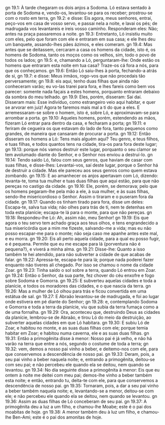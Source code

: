 gn 19.1: À tarde chegaram os dois anjos a Sodoma. Ló estava sentado à porta de Sodoma e, vendo-os, levantou-se para os receber; prostrou-se com o rosto em terra,
gn 19.2: e disse: Eis agora, meus senhores, entrai, peço-vos em casa de vosso servo, e passai nela a noite, e lavai os pés; de madrugada vos levantareis e ireis vosso caminho. Responderam eles: Não; antes na praça passaremos a noite.
gn 19.3: Entretanto, Ló insistiu muito com eles, pelo que foram com ele e entraram em sua casa; e ele lhes deu um banquete, assando-lhes pães ázimos, e eles comeram.
gn 19.4: Mas antes que se deitassem, cercaram a casa os homens da cidade, isto é, os homens de Sodoma, tanto os moços como os velhos, sim, todo o povo de todos os lados;
gn 19.5: e, chamando a Ló, perguntaram-lhe: Onde estão os homens que entraram esta noite em tua casa? Traze-os cá fora a nós, para que os conheçamos.
gn 19.6: Então Ló saiu-lhes à porta, fechando-a atrás de si,
gn 19.7: e disse: Meus irmãos, rogo-vos que não procedais tão perversamente;
gn 19.8: eis aqui, tenho duas filhas que ainda não conheceram varão; eu vo-las trarei para fora, e lhes fareis como bem vos parecer: somente nada façais a estes homens, porquanto entraram debaixo da sombra do meu telhado.
gn 19.9: Eles, porém, disseram: Sai daí. Disseram mais: Esse indivíduo, como estrangeiro veio aqui habitar, e quer se arvorar em juiz! Agora te faremos mais mal a ti do que a eles. E arremessaram-se sobre o homem, isto é, sobre Ló, e aproximavam-se para arrombar a porta.
gn 19.10: Aqueles homens, porém, estendendo as mãos, fizeram Ló entrar para dentro da casa, e fecharam a porta;
gn 19.11: e feriram de cegueira os que estavam do lado de fora, tanto pequenos como grandes, de maneira que cansaram de procurar a porta.
gn 19.12: Então disseram os homens a Ló: Tens mais alguém aqui? Teu genro, e teus filhos, e tuas filhas, e todos quantos tens na cidade, tira-os para fora deste lugar;
gn 19.13: porque nós vamos destruir este lugar, porquanto o seu clamor se tem avolumado diante do Senhor, e o Senhor nos enviou a destruí-lo.
gn 19.14: Tendo saído Ló, falou com seus genros, que haviam de casar com suas filhas, e disse-lhes: Levantai-vos, saí deste lugar, porque o Senhor há de destruir a cidade. Mas ele pareceu aos seus genros como quem estava zombando.
gn 19.15: E ao amanhecer os anjos apertavam com Ló, dizendo: levanta-te, toma tua mulher e tuas duas filhas que aqui estão, para que não pereças no castigo da cidade.
gn 19.16: Ele, porém, se demorava; pelo que os homens pegaram-lhe pela mão a ele, à sua mulher, e às suas filhas, sendo-lhe misericordioso o Senhor. Assim o tiraram e o puseram fora da cidade.
gn 19.17: Quando os tinham tirado para fora, disse um deles: Escapa-te, salva tua vida; não olhes para trás de ti, nem te detenhas em toda esta planície; escapa-te lá para o monte, para que não pereças.
gn 19.18: Respondeu-lhe Ló: Ah, assim não, meu Senhor!
gn 19.19: Eis que agora o teu servo tem achado graça aos teus olhos, e tens engrandecido a tua misericórdia que a mim me fizeste, salvando-me a vida; mas eu não posso escapar-me para o monte; não seja caso me apanhe antes este mal, e eu morra.
gn 19.20: Eis ali perto aquela cidade, para a qual eu posso fugir, e é pequena. Permite que eu me escape para lá {porventura não é pequena?}, e viverá a minha alma.
gn 19.21: Disse-lhe: Quanto a isso também te hei atendido, para não subverter a cidade de que acabas de falar.
gn 19.22: Apressa-te, escapa-te para lá; porque nada poderei fazer enquanto não tiveres ali chegado. Por isso se chamou o nome da cidade Zoar.
gn 19.23: Tinha saído o sol sobre a terra, quando Ló entrou em Zoar.
gn 19.24: Então o Senhor, da sua parte, fez chover do céu enxofre e fogo sobre Sodoma e Gomorra.
gn 19.25: E subverteu aquelas cidades e toda a planície, e todos os moradores das cidades, e o que nascia da terra.
gn 19.26: Mas a mulher de Ló olhou para trás e ficou convertida em uma estátua de sal.
gn 19.27: E Abraão levantou-se de madrugada, e foi ao lugar onde estivera em pé diante do Senhor;
gn 19.28: e, contemplando Sodoma e Gomorra e toda a terra da planície, viu que subia da terra fumaça como a de uma fornalha.
gn 19.29: Ora, aconteceu que, destruindo Deus as cidades da planície, lembrou-se de Abraão, e tirou Ló do meio da destruição, ao subverter aquelas cidades em que Ló habitara.
gn 19.30: E subiu Ló de Zoar, e habitou no monte, e as suas duas filhas com ele; porque temia habitar em Zoar; e habitou numa caverna, ele e as suas duas filhas.
gn 19.31: Então a primogênita disse à menor: Nosso pai é já velho, e não há varão na terra que entre a nós, segundo o costume de toda a terra;
gn 19.32: vem, demos a nosso pai vinho a beber, e deitemo-nos com ele, para que conservemos a descendência de nosso pai.
gn 19.33: Deram, pois, a seu pai vinho a beber naquela noite; e, entrando a primogênita, deitou-se com seu pai; e não percebeu ele quando ela se deitou, nem quando se levantou.
gn 19.34: No dia seguinte disse a primogênita à menor: Eis que eu ontem à noite me deitei com meu pai; demos-lhe vinho a beber também esta noite; e então, entrando tu, deita-te com ele, para que conservemos a descendência de nosso pai.
gn 19.35: Tornaram, pois, a dar a seu pai vinho a beber também naquela noite; e, levantando-se a menor, deitou-se com ele; e não percebeu ele quando ela se deitou, nem quando se levantou.
gn 19.36: Assim as duas filhas de Ló conceberam de seu pai.
gn 19.37: A primogênita deu a luz a um filho, e chamou-lhe Moabe; este é o pai dos moabitas de hoje.
gn 19.38: A menor também deu à luz um filho, e chamou-lhe Ben-Ami; este é o pai dos amonitas de hoje.
